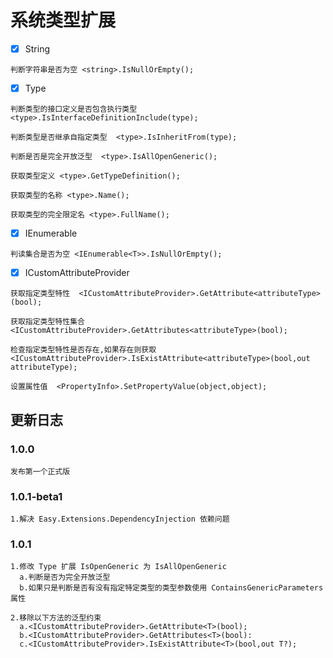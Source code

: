 # 系统类型扩展

- [x] String

~~~text
判断字符串是否为空 <string>.IsNullOrEmpty();
~~~

- [x] Type

~~~text
判断类型的接口定义是否包含执行类型  <type>.IsInterfaceDefinitionInclude(type);

判断类型是否继承自指定类型  <type>.IsInheritFrom(type);

判断是否是完全开放泛型  <type>.IsAllOpenGeneric();

获取类型定义 <type>.GetTypeDefinition();

获取类型的名称 <type>.Name();

获取类型的完全限定名 <type>.FullName();
~~~

- [x] IEnumerable<T>

~~~text
判读集合是否为空 <IEnumerable<T>>.IsNullOrEmpty();
~~~

- [x] ICustomAttributeProvider

~~~text
获取指定类型特性  <ICustomAttributeProvider>.GetAttribute<attributeType>(bool);

获取指定类型特性集合  <ICustomAttributeProvider>.GetAttributes<attributeType>(bool);

检查指定类型特性是否存在,如果存在则获取 <ICustomAttributeProvider>.IsExistAttribute<attributeType>(bool,out attributeType);

设置属性值  <PropertyInfo>.SetPropertyValue(object,object);
~~~

## 更新日志

### 1.0.0

~~~text
发布第一个正式版
~~~

### 1.0.1-beta1

~~~text
1.解决 Easy.Extensions.DependencyInjection 依赖问题
~~~

### 1.0.1

~~~text
1.修改 Type 扩展 IsOpenGeneric 为 IsAllOpenGeneric
  a.判断是否为完全开放泛型
  b.如果只是判断是否有没有指定特定类型的类型参数使用 ContainsGenericParameters 属性

2.移除以下方法的泛型约束
  a.<ICustomAttributeProvider>.GetAttribute<T>(bool);
  b.<ICustomAttributeProvider>.GetAttributes<T>(bool):
  c.<ICustomAttributeProvider>.IsExistAttribute<T>(bool,out T?);
~~~
